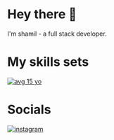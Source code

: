 # Hey there 👋

I'm shamil - a full stack developer.

# My skills sets

[![avg 15 yo](https://skillicons.dev/icons?i=bash,python,nodejs,css,html,js,react,rust,actix,sqlite,mysql,mongodb,firebase,git,github,linux,react,materialui,googlecloud,replit&perline=5)](https://github.com/shamxl)

# Socials

[![instagram](https://skillicons.dev/icons?i=instagram)](https://instagram.com/im.shamil?igshid=0)
